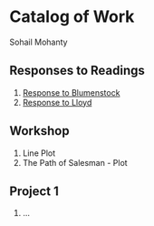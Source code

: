 # Catalog of Work

Sohail Mohanty

## Responses to Readings

1. [Response to Blumenstock](https://www.google.com)
2. [Response to Lloyd](https://www.google.com)


## Workshop

1. Line Plot
2. The Path of Salesman - Plot

## Project 1

1. ...
